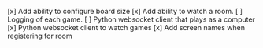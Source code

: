 [x] Add ability to configure board size
[x] Add ability to watch a room. 
[ ] Logging of each game. 
[ ] Python websocket client that plays as a computer
[x] Python websocket client to watch games
[x] Add screen names when registering for room
